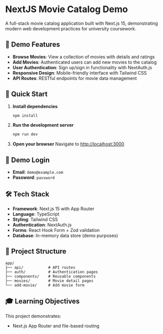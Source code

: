 # NextJS Movie Catalog Demo

A full-stack movie catalog application built with Next.js 15, demonstrating modern web development practices for university coursework.

## 🎯 Demo Features

- **Browse Movies**: View a collection of movies with details and ratings
- **Add Movies**: Authenticated users can add new movies to the catalog
- **User Authentication**: Sign up/sign in functionality with NextAuth.js
- **Responsive Design**: Mobile-friendly interface with Tailwind CSS
- **API Routes**: RESTful endpoints for movie data management

## 🚀 Quick Start

1. **Install dependencies**
   ```bash
   npm install
   ```

2. **Run the development server**
   ```bash
   npm run dev
   ```

3. **Open your browser**
   Navigate to [http://localhost:3000](http://localhost:3000)

## 🔐 Demo Login

- **Email**: `demo@example.com`
- **Password**: `password`

## 🛠 Tech Stack

- **Framework**: Next.js 15 with App Router
- **Language**: TypeScript
- **Styling**: Tailwind CSS
- **Authentication**: NextAuth.js
- **Forms**: React Hook Form + Zod validation
- **Database**: In-memory data store (demo purposes)

## 📁 Project Structure

```
app/
├── api/           # API routes
├── auth/          # Authentication pages
├── components/    # Reusable components
├── movies/        # Movie detail pages
└── add-movie/     # Add movie form
```

## 🎓 Learning Objectives

This project demonstrates:
- Next.js App Router and file-based routing
